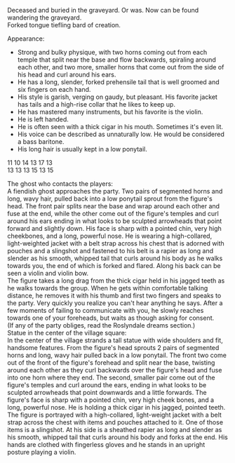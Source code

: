Deceased and buried in the graveyard. Or was. Now can be found wandering the graveyard.  
Forked tongue tiefling bard of creation.
 
Appearance:

- Strong and bulky physique, with two horns coming out from each temple that split near the base and flow backwards, spiraling around each other, and two more, smaller horns that come out from the side of his head and curl around his ears.
- He has a long, slender, forked prehensile tail that is well groomed and six fingers on each hand.
- His style is garish, verging on gaudy, but pleasant. His favorite jacket has tails and a high-rise collar that he likes to keep up.
- He has mastered many instruments, but his favorite is the violin.
- He is left handed.
- He is often seen with a thick cigar in his mouth. Sometimes it's even lit.
- His voice can be described as unnaturally low. He would be considered a bass baritone.
- His long hair is usually kept in a low ponytail.
 
11 10 14 13 17 13  
13 13 13 15 13 15
 
The ghost who contacts the players:  
A fiendish ghost approaches the party. Two pairs of segmented horns and long, wavy hair, pulled back into a low ponytail sprout from the figure's head. The front pair splits near the base and wrap around each other and fuse at the end, while the other come out of the figure's temples and curl around his ears ending in what looks to be sculpted arrowheads that point forward and slightly down. His face is sharp with a pointed chin, very high cheekbones, and a long, powerful nose. He is wearing a high-collared, light-weighted jacket with a belt strap across his chest that is adorned with pouches and a slingshot and fastened to his belt is a rapier as long and slender as his smooth, whipped tail that curls around his body as he walks towards you, the end of which is forked and flared. Along his back can be seen a violin and violin bow.  
The figure takes a long drag from the thick cigar held in his jagged teeth as he walks towards the group. When he gets within comfortable talking distance, he removes it with his thumb and first two fingers and speaks to the party. Very quickly you realize you can't hear anything he says. After a few moments of failing to communicate with you, he slowly reaches towards one of your foreheads, but waits as though asking for consent.  
(If any of the party obliges, read the Roslyndale dreams section.)  
Statue in the center of the village square:  
In the center of the village strands a tall statue with wide shoulders and fit, handsome features. From the figure's head sprouts 2 pairs of segmented horns and long, wavy hair pulled back in a low ponytail. The front two come out of the front of the figure's forehead and split near the base, twisting around each other as they curl backwards over the figure's head and fuse into one horn where they end. The second, smaller pair come out of the figure's temples and curl around the ears, ending in what looks to be sculpted arrowheads that point downwards and a little forwards. The figure's face is sharp with a pointed chin, very high cheek bones, and a long, powerful nose. He is holding a thick cigar in his jagged, pointed teeth. The figure is portrayed with a high-collared, light-weight jacket with a belt strap across the chest with items and pouches attached to it. One of those items is a slingshot. At his side is a sheathed rapier as long and slender as his smooth, whipped tail that curls around his body and forks at the end. His hands are clothed with fingerless gloves and he stands in an upright posture playing a violin.